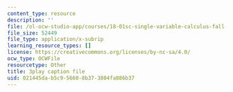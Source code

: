 ```yaml
---
content_type: resource
description: ''
file: /ol-ocw-studio-app/courses/18-01sc-single-variable-calculus-fall-2010/021445dab5c956608b373804fa886b37_4Q37iOyBq44.vtt
file_size: 52449
file_type: application/x-subrip
learning_resource_types: []
license: https://creativecommons.org/licenses/by-nc-sa/4.0/
ocw_type: OCWFile
resourcetype: Other
title: 3play caption file
uid: 021445da-b5c9-5660-8b37-3804fa886b37
---
```

